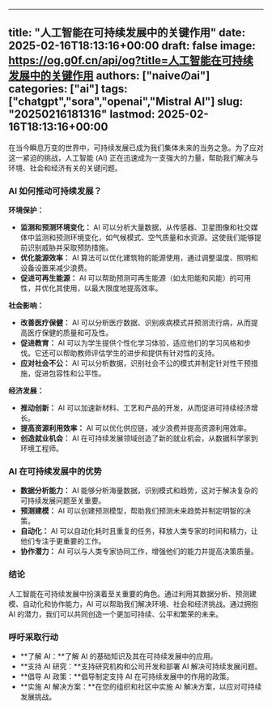 
---
title: "人工智能在可持续发展中的关键作用"
date: 2025-02-16T18:13:16+00:00
draft: false
image: https://og.g0f.cn/api/og?title=人工智能在可持续发展中的关键作用
authors: ["naiveのai"]
categories: ["ai"]
tags: ["chatgpt","sora","openai","Mistral AI"]
slug: "20250216181316"
lastmod: 2025-02-16T18:13:16+00:00
---
在当今瞬息万变的世界中，可持续发展已成为我们集体未来的当务之急。为了应对这一紧迫的挑战，人工智能 (AI) 正在迅速成为一支强大的力量，帮助我们解决与环境、社会和经济有关的关键问题。

### AI 如何推动可持续发展？

**环境保护：**

* **监测和预测环境变化：** AI 可以分析大量数据，从传感器、卫星图像和社交媒体中监测和预测环境变化，如气候模式、空气质量和水资源。这使我们能够提前识别威胁并采取预防措施。
* **优化能源效率：** AI 算法可以优化建筑物的能源使用，通过调整温度、照明和设备设置来减少浪费。
* **促进可再生能源：** AI 可以帮助预测可再生能源（如太阳能和风能）的可用性，并优化其使用，以最大限度地提高效率。

**社会影响：**

* **改善医疗保健：** AI 可以分析医疗数据、识别疾病模式并预测流行病，从而提高医疗保健的质量和可及性。
* **促进教育：** AI 可以为学生提供个性化学习体验，适应他们的学习风格和步伐。它还可以帮助教师评估学生的进步和提供有针对性的支持。
* **应对社会不公：** AI 可以分析数据，识别社会不公的模式并制定针对性干预措施，促进包容性和公平性。

**经济发展：**

* **推动创新：** AI 可以加速新材料、工艺和产品的开发，从而促进可持续经济增长。
* **提高资源利用效率：** AI 可以优化供应链，减少浪费并提高资源利用效率。
* **创造就业机会：** AI 在可持续发展领域创造了新的就业机会，从数据科学家到环境工程师。

### AI 在可持续发展中的优势

* **数据分析能力：** AI 能够分析海量数据，识别模式和趋势，这对于解决复杂的可持续发展问题至关重要。
* **预测建模：** AI 可以创建预测模型，帮助我们预测未来趋势并制定明智的决策。
* **自动化：** AI 可以自动化耗时且重复的任务，释放人类专家的时间和精力，让他们专注于更重要的工作。
* **协作潜力：** AI 可以与人类专家协同工作，增强他们的能力并提高决策质量。

### 结论

人工智能在可持续发展中扮演着至关重要的角色。通过利用其数据分析、预测建模、自动化和协作能力，AI 可以帮助我们解决环境、社会和经济挑战。通过拥抱 AI 的潜力，我们可以共同创造一个更加可持续、公平和繁荣的未来。

### 呼吁采取行动

* **了解 AI：**了解 AI 的基础知识及其在可持续发展中的应用。
* **支持 AI 研究：**支持研究机构和公司开发和部署 AI 解决可持续发展问题。
* **倡导 AI 政策：**倡导制定支持 AI 在可持续发展中的作用的政策。
* **实施 AI 解决方案：**在您的组织和社区中实施 AI 解决方案，以应对可持续发展挑战。